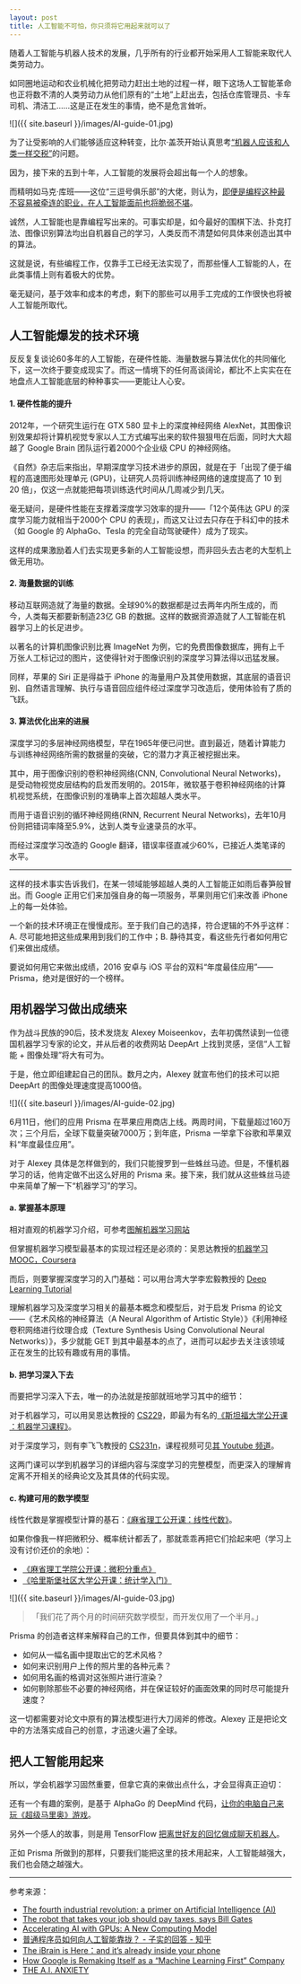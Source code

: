 ```yaml
---
layout: post
title: 人工智能不可怕，你只须将它用起来就可以了
---
```


随着人工智能与机器人技术的发展，几乎所有的行业都开始采用人工智能来取代人类劳动力。

如同圈地运动和农业机械化把劳动力赶出土地的过程一样，眼下这场人工智能革命也正将数不清的人类劳动力从他们原有的“土地”上赶出去，包括仓库管理员、卡车司机、清洁工……这是正在发生的事情，绝不是危言耸听。

![]({{ site.baseurl }}/images/AI-guide-01.jpg)

为了让受影响的人们能够适应这种转变，比尔·盖茨开始认真思考[“机器人应该和人类一样交税”](https://qz.com/911968/bill-gates-the-robot-that-takes-your-job-should-pay-taxes/)的问题。

因为，接下来的五到十年，人工智能的发展将会超出每一个人的想象。

而精明如马克·库班——这位“三逗号俱乐部”的大佬，则认为，[即便是编程这种最不容易被牵连的职业，在人工智能面前也将脆弱不堪](https://bothsidesofthetable.com/mark-cuban-on-why-you-need-to-study-artificial-intelligence-or-youll-be-a-dinosaur-in-3-years-db3447bea1b4#.ofjhywo0w)。

诚然，人工智能也是靠编程写出来的。可事实却是，如今最好的围棋下法、扑克打法、图像识别算法均出自机器自己的学习，人类反而不清楚如何具体来创造出其中的算法。

这就是说，有些编程工作，仅靠手工已经无法实现了，而那些懂人工智能的人，在此类事情上则有着极大的优势。

毫无疑问，基于效率和成本的考虑，剩下的那些可以用手工完成的工作很快也将被人工智能所取代。

## 人工智能爆发的技术环境

反反复复谈论60多年的人工智能，在硬件性能、海量数据与算法优化的共同催化下，这一次终于要变成现实了。而这一情境下的任何高谈阔论，都比不上实实在在地盘点人工智能底层的种种事实——更能让人心安。

#### 1. 硬件性能的提升

2012年，一个研究生运行在 GTX 580 显卡上的深度神经网络 AlexNet，其图像识别效果却将计算机视觉专家以人工方式编写出来的软件狠狠甩在后面，同时大大超越了 Google Brain 团队运行着2000个企业级 CPU 的神经网络。

《自然》杂志后来指出，早期深度学习技术进步的原因，就是在于「出现了便于编程的高速图形处理单元 (GPU)，让研究人员将训练神经网络的速度提高了 10 到 20 倍」，仅这一点就能把每项训练迭代时间从几周减少到几天。

毫无疑问，是硬件性能在支撑着深度学习效率的提升——「12个英伟达 GPU 的深度学习能力就相当于2000个 CPU 的表现」，而这又让过去只存在于科幻中的技术（如 Google 的 AlphaGo、Tesla 的完全自动驾驶硬件）成为了现实。

这样的成果激励着人们去实现更多新的人工智能设想，而非回头去古老的大型机上做无用功。

#### 2. 海量数据的训练

移动互联网造就了海量的数据。全球90%的数据都是过去两年内所生成的，而今，人类每天都要新制造23亿 GB 的数据。这样的数据资源造就了人工智能在机器学习上的长足进步。

以著名的计算机图像识别比赛 ImageNet 为例，它的免费图像数据库，拥有上千万张人工标记过的图片，这使得针对于图像识别的深度学习算法得以迅猛发展。

同样，苹果的 Siri 正是得益于 iPhone 的海量用户及其使用数据，其底层的语音识别、自然语言理解、执行与语音回应组件经过深度学习改造后，使用体验有了质的飞跃。

#### 3. 算法优化出来的进展

深度学习的多层神经网络模型，早在1965年便已问世。直到最近，随着计算能力与训练神经网络所需的数据量的突破，它的潜力才真正被挖掘出来。

其中，用于图像识别的卷积神经网络(CNN, Convolutional Neural Networks)，是受动物视觉皮层结构的启发而发明的。2015年，微软基于卷积神经网络的计算机视觉系统，在图像识别的准确率上首次超越人类水平。

而用于语音识别的循环神经网络(RNN, Recurrent Neural Networks)，去年10月份则把错词率降至5.9%，达到人类专业速录员的水平。

而经过深度学习改造的 Google 翻译，错误率径直减少60%，已接近人类笔译的水平。

***

这样的技术事实告诉我们，在某一领域能够超越人类的人工智能正如雨后春笋般冒出。而 Google 正用它们来加强自身的每一项服务，苹果则用它们来改善 iPhone 上的每一处体验。

一个新的技术环境正在慢慢成形。至于我们自己的选择，符合逻辑的不外乎这样：A. 尽可能地把这些成果用到我们的工作中；B. 静待其变，看这些先行者如何用它们来做出成绩。

要说如何用它来做出成绩，2016 安卓与 iOS 平台的双料“年度最佳应用”——Prisma，绝对是很好的一个榜样。

## 用机器学习做出成绩来

作为战斗民族的90后，技术发烧友 Alexey Moiseenkov，去年初偶然读到一位德国机器学习专家的论文，并从后者的收费网站 DeepArt 上找到灵感，坚信“人工智能 + 图像处理”将大有可为。

于是，他立即组建起自己的团队。数月之内，Alexey 就宣布他们的技术可以把 DeepArt 的图像处理速度提高1000倍。

![]({{ site.baseurl }}/images/AI-guide-02.jpg)

6月11日，他们的应用 Prisma 在苹果应用商店上线。两周时间，下载量超过160万次；三个月后，全球下载量突破7000万；到年底，Prisma 一举拿下谷歌和苹果双料“年度最佳应用”。

对于 Alexey 具体是怎样做到的，我们只能搜罗到一些蛛丝马迹。但是，不懂机器学习的话，他肯定做不出这么好用的 Prisma 来。接下来，我们就从这些蛛丝马迹中来简单了解一下“机器学习”的学习。

#### a. 掌握基本原理

相对直观的机器学习介绍，可参考[图解机器学习网站](http://www.r2d3.us/visual-intro-to-machine-learning-part-1/)

但掌握机器学习模型最基本的实现过程还是必须的：吴恩达教授的[机器学习 MOOC，Coursera](https://www.coursera.org/learn/machine-learning)

而后，则要掌握深度学习的入门基础：可以用台湾大学李宏毅教授的 [Deep Learning Tutorial]()

理解机器学习及深度学习相关的最基本概念和模型后，对于启发 Prisma 的论文——《艺术风格的神经算法（A Neural Algorithm of Artistic Style）》《利用神经卷积网络进行纹理合成（Texture Synthesis Using Convolutional Neural Networks）》，多少就能 GET 到其中最基本的点了，进而可以起步去关注该领域正在发生的比较有趣或有用的事情。

#### b. 把学习深入下去

而要把学习深入下去，唯一的办法就是按部就班地学习其中的细节：

对于机器学习，可以用吴恩达教授的 [CS229](http://cs229.stanford.edu)，即最为有名的[《斯坦福大学公开课 ：机器学习课程》](http://open.163.com/special/opencourse/machinelearning.html)。

对于深度学习，则有李飞飞教授的 [CS231n](http://cs231n.stanford.edu)，课程视频可见[其 Youtube 频道](https://www.youtube.com/playlist?list=PLkt2uSq6rBVctENoVBg1TpCC7OQi31AlC)。

这两门课可以学到机器学习的详细内容与深度学习的完整模型，而更深入的理解肯定离不开相关的经典论文及其具体的代码实现。

#### c. 构建可用的数学模型

线性代数是掌握模型计算的基石：[《麻省理工公开课：线性代数》](http://open.163.com/special/opencourse/daishu.html)。

如果你像我一样把微积分、概率统计都丢了，那就乖乖再把它们拾起来吧（学习上没有讨价还价的余地）：

+ [《麻省理工学院公开课：微积分重点》](http://open.163.com/special/opencourse/weijifen.html)
+ [《哈里斯堡社区大学公开课：统计学入门》](http://open.163.com/special/opencourse/statistics.html)

![]({{ site.baseurl }}/images/AI-guide-03.jpg)

> 「我们花了两个月的时间研究数学模型，而开发仅用了一个半月。」

Prisma 的创造者这样来解释自己的工作，但要具体到其中的细节：

+ 如何从一幅名画中提取出它的艺术风格？
+ 如何来识别用户上传的照片里的各种元素？
+ 如何用名画的格调对这张照片进行渲染？
+ 如何剔除那些不必要的神经网络，并在保证较好的画面效果的同时尽可能提升速度？

这一切都需要对论文中原有的算法模型进行大刀阔斧的修改。Alexey 正是把论文中的方法落实成自己的创意，才迅速火遍了全球。

## 把人工智能用起来

所以，学会机器学习固然重要，但拿它真的来做出点什么，才会显得真正迫切：

还有一个有趣的案例，是基于 AlphaGo 的 DeepMind 代码，[让你的电脑自己来玩《超级马里奥》游戏](http://www.ehrenbrav.com/2016/08/teaching-your-computer-to-play-super-mario-bros-a-fork-of-the-google-deepmind-atari-machine-learning-project/)。

另外一个感人的故事，则是用 TensorFlow [把离世好友的回忆做成聊天机器人](http://bitandliteracy.github.io/speak-memory)。

正如 Prisma 所做到的那样，只要我们能把这里的技术用起来，人工智能越强大，我们也会随之越强大。

***

参考来源：

+ [The fourth industrial revolution: a primer on Artificial Intelligence (AI)](https://medium.com/mmc-writes/the-fourth-industrial-revolution-a-primer-on-artificial-intelligence-ai-ff5e7fffcae1#.cj890u89x)
+ [The robot that takes your job should pay taxes, says Bill Gates](https://qz.com/911968/bill-gates-the-robot-that-takes-your-job-should-pay-taxes/)
+ [Accelerating AI with GPUs: A New Computing Model](https://blogs.nvidia.com/blog/2016/01/12/accelerating-ai-artificial-intelligence-gpus/)
+ [普通程序员如何向人工智能靠拢？ - 子实的回答 - 知乎](https://www.zhihu.com/question/51039416/answer/126821822)
+ [The iBrain is Here：and it’s already inside your phone](https://backchannel.com/an-exclusive-look-at-how-ai-and-machine-learning-work-at-apple-8dbfb131932b#.cg37ae5f0)
+ [How Google is Remaking Itself as a “Machine Learning First” Company](https://backchannel.com/how-google-is-remaking-itself-as-a-machine-learning-first-company-ada63defcb70#.eb6han25l)
+ [THE A.I. ANXIETY](http://www.washingtonpost.com/sf/national/2015/12/27/aianxiety/?utm_term=.2e4b2b939dcc)